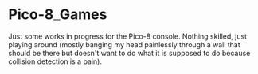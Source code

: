 # Pico-8_Games
Just some works in progress for the Pico-8 console. Nothing skilled, just playing around (mostly banging my head painlessly through a wall that should be there but doesn't want to do what it is supposed to do because collision detection is a pain).
